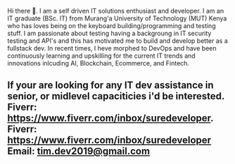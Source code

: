 Hi there 👋. I am a self driven IT solutions enthusiast and developer. I am an IT graduate (BSc. IT) from Murang'a University of Technology (MUT) Kenya who has loves being on the keyboard building/programming and testing stuff. I am passionate about testing having a backgroung in IT security testing and API's and this has motivated me to build and develop better as a fullstack dev. In recent times, I heve morphed to DevOps and have been continuously learning and upskilling for the current IT trends and innovations inlcuding AI, Blockchain, Ecommerce, and Fintech. 

If your are looking for any IT dev assistance in senior, or midlevel capaciticies i'd be interested. 
Fiverr: https://www.fiverr.com/inbox/suredeveloper. 
Fiverr: https://www.fiverr.com/inbox/suredeveloper
Email: tim.dev2019@gmail.com
--


  
